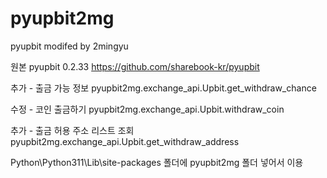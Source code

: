 # pyupbit2mg
pyupbit modifed by 2mingyu

원본 pyupbit 0.2.33
https://github.com/sharebook-kr/pyupbit

추가 - 출금 가능 정보
pyupbit2mg.exchange_api.Upbit.get_withdraw_chance

수정 - 코인 출금하기
pyupbit2mg.exchange_api.Upbit.withdraw_coin

추가 - 출금 허용 주소 리스트 조회
pyupbit2mg.exchange_api.Upbit.get_withdraw_address

Python\Python311\Lib\site-packages 폴더에 pyupbit2mg 폴더 넣어서 이용
